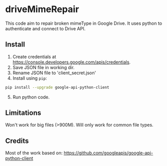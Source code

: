 # driveMimeRepair
This code aim to repair broken mimeType in Google Drive.
It uses python to authenticate and connect to Drive API.

## Install
1. Create credentials at https://console.developers.google.com/apis/credentials.
2. Save JSON file in working dir.
3. Rename JSON file to 'client_secret.json'
4. Install using `pip`:
```bash
pip install --upgrade google-api-python-client
```
5. Run python code.

## Limitations
Won't work for big files (>900M).
Will only work for common file types.

## Credits
Most of the work based on: https://github.com/googleapis/google-api-python-client
